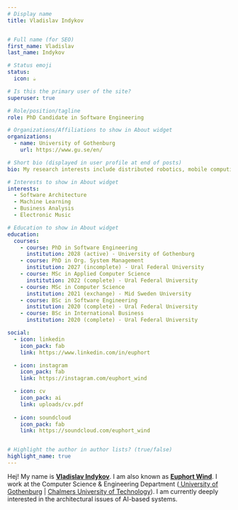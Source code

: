 ```yaml
---
# Display name
title: Vladislav Indykov


# Full name (for SEO)
first_name: Vladislav
last_name: Indykov

# Status emoji
status:
  icon: ☕️

# Is this the primary user of the site?
superuser: true

# Role/position/tagline
role: PhD Candidate in Software Engineering

# Organizations/Affiliations to show in About widget
organizations:
  - name: University of Gothenburg
    url: https://www.gu.se/en/

# Short bio (displayed in user profile at end of posts)
bio: My research interests include distributed robotics, mobile computing and programmable matter.

# Interests to show in About widget
interests:
  - Software Architecture
  - Machine Learning
  - Business Analysis
  - Electronic Music

# Education to show in About widget
education:
  courses:
    - course: PhD in Software Engineering
      institution: 2028 (active) - University of Gothenburg 
    - course: PhD in Org. System Management
      institution: 2027 (incomplete) - Ural Federal University 
    - course: MSc in Applied Computer Science
      institution: 2022 (complete) - Ural Federal University 
    - course: MSc in Computer Science
      institution: 2021 (exchange) - Mid Sweden University
    - course: BSc in Software Engineering
      institution: 2020 (complete) - Ural Federal University
    - course: BSc in International Business
      institution: 2020 (complete) - Ural Federal University

social:
  - icon: linkedin
    icon_pack: fab
    link: https://www.linkedin.com/in/euphort

  - icon: instagram
    icon_pack: fab
    link: https://instagram.com/euphort_wind 

  - icon: cv
    icon_pack: ai
    link: uploads/cv.pdf
  
  - icon: soundcloud
    icon_pack: fab
    link: https://soundcloud.com/euphort_wind 


# Highlight the author in author lists? (true/false)
highlight_name: true
---
```


Hej! My name is <b><u>Vladislav Indykov</b></u>. I am also known as <b><u>Euphort Wind</b></u>. I work at the Computer Science & Engineering Department (<a href = "https://www.gu.se/en/computer-science-engineering" target="_blank"> University of Gothenburg</a> | <a href = "https://www.chalmers.se/en/departments/cse/" target="_blank"> Chalmers University of Technology</a>). I am currently deeply interested in the architectural issues of AI-based systems. 
